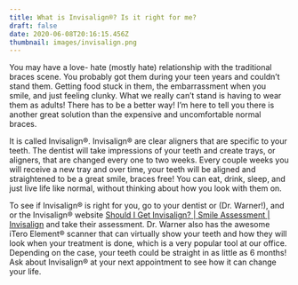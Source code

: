 ```yaml
---
title: What is Invisalign®? Is it right for me?
draft: false
date: 2020-06-08T20:16:15.456Z
thumbnail: images/invisalign.png
---
```

You may have a love- hate (mostly hate) relationship with the traditional braces scene. You probably got them during your teen years and couldn’t stand them. Getting food stuck in them, the embarrassment when you smile, and just feeling clunky. What we really can’t stand is having to wear them as adults! There has to be a better way! I’m here to tell you there is another great solution than the expensive and uncomfortable normal braces. 

It is called Invisalign®. Invisalign® are clear aligners that are specific to your teeth. The dentist will take impressions of your teeth and create trays, or aligners, that are changed every one to two weeks. Every couple weeks you will receive a new tray and over time, your teeth will be aligned and straightened to be a great smile, braces free! You can eat, drink, sleep, and just live life like normal, without thinking about how you look with them on.

To see if Invisalign® is right for you, go to  your dentist or (Dr. Warner!), and or the Invisalign® website [Should I Get Invisalign? | Smile Assessment | Invisalign](https://www.invisalign.com/get-started/smile-assessment) and take their assessment. 
Dr. Warner also has the  awesome iTero Element® scanner that can virtually show your teeth and how they will look when your treatment is done, which is a very popular tool at our office. 
Depending on the case, your teeth could be straight in as little as 6 months! 
Ask about Invisalign® at your next appointment to see how it can change your life.
